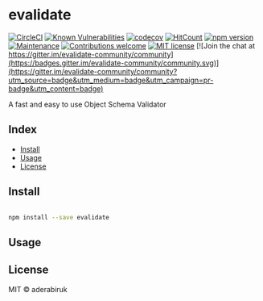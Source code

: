 # evalidate

[![CircleCI](https://circleci.com/gh/aderabiruk/evalidate.svg?style=svg)](https://circleci.com/gh/aderabiruk/evalidate)
[![Known Vulnerabilities](https://snyk.io/test/github/aderabiruk/evalidate/badge.svg?targetFile=package.json)](https://snyk.io/test/github/aderabiruk/evalidate?targetFile=package.json)
[![codecov](https://codecov.io/gh/aderabiruk/evalidate/branch/master/graph/badge.svg)](https://codecov.io/gh/aderabiruk/evalidate)
[![HitCount](http://hits.dwyl.com/aderabiruk/evalidate.svg)](http://hits.dwyl.com/aderabiruk/evalidate)
[![npm version](https://badge.fury.io/js/evalidate.svg)](https://badge.fury.io/js/evalidate)
[![Maintenance](https://img.shields.io/badge/Maintained%3F-yes-green.svg)](https://github.com/aderabiruk/evalidate)
[![Contributions welcome](https://img.shields.io/badge/contributions-welcome-brightgreen.svg?style=flat)](https://github.com/aderabiruk/evalidate/issues)
[![MIT license](https://img.shields.io/badge/License-MIT-blue.svg)](https://lbesson.mit-license.org/) [![Join the chat at https://gitter.im/evalidate-community/community](https://badges.gitter.im/evalidate-community/community.svg)](https://gitter.im/evalidate-community/community?utm_source=badge&utm_medium=badge&utm_campaign=pr-badge&utm_content=badge)

A fast and easy to use Object Schema Validator

## Index

* [Install](#install)
* [Usage](#usage)
* [License](#license)

## Install

```bash

npm install --save evalidate

```

## Usage

## License

MIT © aderabiruk

